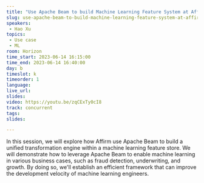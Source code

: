 ```yaml
---
title: "Use Apache Beam to build Machine Learning Feature System at Affirm"
slug: use-apache-beam-to-build-machine-learning-feature-system-at-affirm
speakers:
 - Hao Xu
topics:
 - Use case
 - ML
room: Horizon
time_start: 2023-06-14 16:15:00
time_end: 2023-06-14 16:40:00
day: b
timeslot: k
timeorder: 1
language: 
live_url: 
slides: 
video: https://youtu.be/zqCExTy0cI8
track: concurrent
tags:
slides: 

---
```


In this session, we will explore how Affirm use Apache Beam to build a unified transformation engine within a machine learning feature store. We will demonstrate how to leverage Apache Beam to enable machine learning in various business cases, such as fraud detection, underwriting, and growth. By doing so, we'll establish an efficient framework that can improve the development velocity of machine learning engineers.